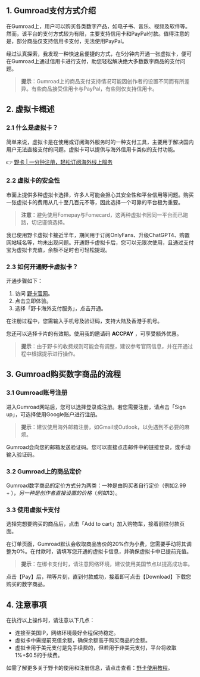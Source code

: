 ## 1. Gumroad支付方式介绍

在Gumroad上，用户可以购买各类数字产品，如电子书、音乐、视频及软件等。然而，该平台的支付方式较为有限，主要支持信用卡和PayPal付款。值得注意的是，部分商品仅支持信用卡支付，无法使用PayPal。

经过认真探索，我发现一种快速且便捷的方式，在5分钟内开通一张虚拟卡，便可在Gumroad上通过信用卡进行支付，助您轻松解决绝大多数数字商品的支付问题。

> **提示**：Gumroad上的商品支付支持情况可能因创作者的设置不同而有所差异。有些商品接受信用卡与PayPal，有些则仅支持信用卡。

## 2. 虚拟卡概述

### 2.1 什么是虚拟卡？

简单来说，虚拟卡是在使用或订阅海外服务时的一种支付工具，主要用于解决国内用户无法直接支付的问题。虚拟卡可以提供与海外信用卡类似的支付功能。

👉 [野卡 | 一分钟注册，轻松订阅海外线上服务](https://bit.ly/bewildcard)

### 2.2 虚拟卡的安全性

市面上提供多种虚拟卡选择，许多人可能会担心其安全性和平台信用等问题。购买一张虚拟卡的费用从几十至几百元不等，因此选择一个可靠的平台极为重要。

> **注意**：避免使用Fomepay与Fomecard，这两种虚拟卡因同一平台而已跑路，切记谨慎选择。

我已使用野卡虚拟卡接近半年，期间用于订阅OnlyFans、升级ChatGPT4、购置网站域名等，均未出现问题。开通野卡虚拟卡后，您可以无限次使用，且通过支付宝为虚拟卡充值，余额不足时也可轻松提现。

### 2.3 如何开通野卡虚拟卡？

开通步骤如下：

1. 访问 [野卡官网](https://bit.ly/bewildcard)。
2. 点击立即体验。
3. 选择「野卡海外支付服务」，点击开通。

在注册过程中，您需输入手机号及验证码，支持大陆及香港手机号。

您还可以选择卡片的有效期。使用我的邀请码 **ACCPAY** ，可享受额外优惠。

> **提示**：由于野卡的收费规则可能会有调整，建议参考官网信息，并在开通过程中根据提示进行操作。

## 3. Gumroad购买数字商品的流程

### 3.1 Gumroad账号注册

进入Gumroad网站后，您可以选择登录或注册。若您需要注册，请点击「Sign up」，可选择使用Google账户进行注册。

> **提示**：建议使用海外邮箱注册，如Gmail或Outlook，以免遇到不必要的麻烦。

Gumroad会向您的邮箱发送验证码。您可以直接点击邮件中的链接登录，或手动输入验证码。

### 3.2 Gumroad上的商品定价

Gumroad数字商品的定价方式分为两类：一种是由购买者自行定价（例如$2.99+），另一种是创作者直接设置的价格（例如$13）。

### 3.3 使用虚拟卡支付

选择完想要购买的商品后，点击「Add to cart」加入购物车，接着前往付款页面。

在订单页面，Gumroad默认会收取商品售价的20%作为小费，您需要手动将其调整为0%。在付款时，请填写您开通的虚拟卡信息，并确保虚拟卡中已提前充值。

> **提示**：在绑卡支付时，请注意网络环境，建议使用美国节点以提高成功率。

点击【Pay】后，稍等片刻，直到付款成功，接着即可点击【Download】下载您购买的数字商品。

## 4. 注意事项

在执行以上操作时，请注意以下几点：

- 连接至美国IP，网络环境最好全程保持稳定。
- 虚拟卡中需提前充值余额，确保余额高于购买商品的金额。
- 虚拟卡用于美元支付是免手续费的，但若用于非美元支付，平台将收取1%+$0.5的手续费。

如需了解更多关于野卡的使用和注册信息，请点击查看：[野卡使用教程](https://bit.ly/bewildcard)。